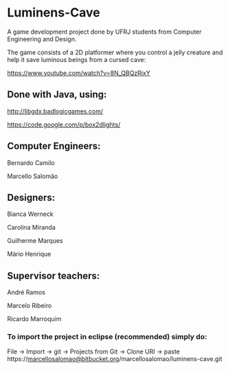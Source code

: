 # Luminens-Cave

A game development project done by UFRJ students from Computer Engineering and Design.

The game consists of a 2D platformer where you control a jelly creature and help it save luminous beings from a cursed cave:

https://www.youtube.com/watch?v=8N_QBQzRixY

## Done with Java, using:

http://libgdx.badlogicgames.com/

https://code.google.com/p/box2dlights/

## Computer Engineers:

Bernardo Camilo

Marcello Salomão

## Designers:

Bianca Werneck

Carolina Miranda

Guilherme Marques

Mário Henrique

## Supervisor teachers:

André Ramos

Marcelo Ribeiro

Ricardo Marroquim

### To import the project in eclipse (recommended) simply do:

File -> Import -> git -> Projects from Git -> Clone URI -> paste https://marcellosalomao@bitbucket.org/marcellosalomao/luminens-cave.git
